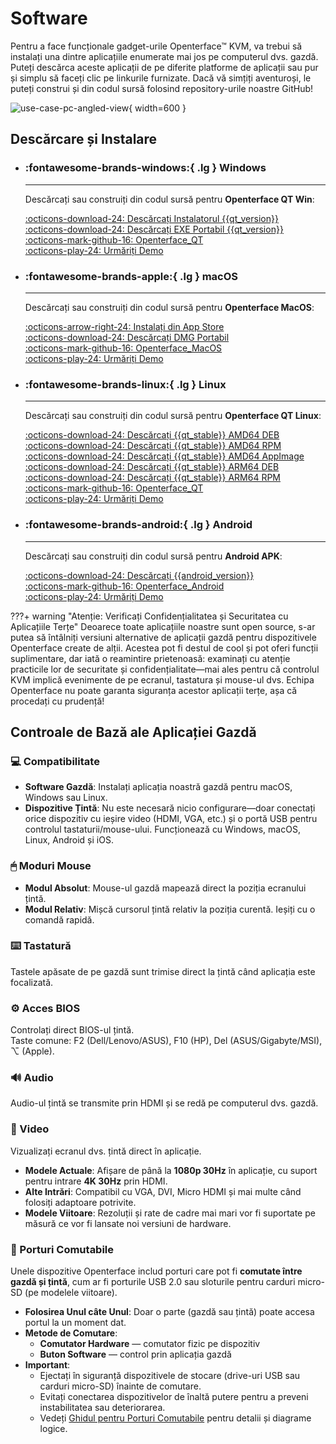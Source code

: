 # Software

Pentru a face funcționale gadget-urile Openterface™ KVM, va trebui să instalați una dintre aplicațiile enumerate mai jos pe computerul dvs. gazdă. Puteți descărca aceste aplicații de pe diferite platforme de aplicații sau pur și simplu să faceți clic pe linkurile furnizate. Dacă vă simțiți aventuroși, le puteți construi și din codul sursă folosind repository-urile noastre GitHub!

![use-case-pc-angled-view](https://assets.openterface.com/images/product/use-case-pc-angled-view.webp){ width=600 }

## Descărcare și Instalare

<div class="grid cards" markdown>

-   ### :fontawesome-brands-windows:{ .lg } **Windows**

    ***

    Descărcați sau construiți din codul sursă pentru **Openterface QT Win**:

    [:octicons-download-24: Descărcați Instalatorul {{qt_version}}](https://github.com/TechxArtisanStudio/Openterface_QT/releases/download/{{qt_version}}/openterfaceQT.windows.amd64.installer.exe) <br>
    [:octicons-download-24: Descărcați EXE Portabil {{qt_version}}](https://github.com/TechxArtisanStudio/Openterface_QT/releases/download/{{qt_version}}/openterfaceQT-portable.exe) <br>
    [:octicons-mark-github-16: Openterface_QT](https://github.com/TechxArtisanStudio/Openterface_QT) <br>
    [:octicons-play-24: Urmăriți Demo](https://youtu.be/ERzpGtRvP2o?si=e9k402f0nxsD8o2j)

-   ### :fontawesome-brands-apple:{ .lg } **macOS**

    ***

    Descărcați sau construiți din codul sursă pentru **Openterface MacOS**:

    [:octicons-arrow-right-24: Instalați din App Store](/appstore) <br>
    [:octicons-download-24: Descărcați DMG Portabil](macos/dmg-installation.md) <br>
    [:octicons-mark-github-16: Openterface_MacOS](https://github.com/TechxArtisanStudio/Openterface_MacOS) <br>
    [:octicons-play-24: Urmăriți Demo](https://youtu.be/m7OpUem0zqY?si=tclfl0Jl77tmE6_e)

-   ### :fontawesome-brands-linux:{ .lg } **Linux**

    ***

    Descărcați sau construiți din codul sursă pentru **Openterface QT Linux**:

    [:octicons-download-24: Descărcați {{qt_stable}} AMD64 DEB](https://github.com/TechxArtisanStudio/Openterface_QT/releases/download/{{qt_stable}}/openterfaceQT.linux.amd64.deb) <br>
    [:octicons-download-24: Descărcați {{qt_stable}} AMD64 RPM](https://github.com/TechxArtisanStudio/Openterface_QT/releases/download/{{qt_stable}}/openterfaceQT.linux.amd64.rpm) <br>
    [:octicons-download-24: Descărcați {{qt_stable}} AMD64 AppImage](https://github.com/TechxArtisanStudio/Openterface_QT/releases/download/{{qt_stable}}/openterfaceQT.linux.amd64.AppImage) <br>
    [:octicons-download-24: Descărcați {{qt_stable}} ARM64 DEB](https://github.com/TechxArtisanStudio/Openterface_QT/releases/download/{{qt_stable}}/openterfaceQT.linux.arm64.deb) <br>
    [:octicons-download-24: Descărcați {{qt_stable}} ARM64 RPM](https://github.com/TechxArtisanStudio/Openterface_QT/releases/download/{{qt_stable}}/openterfaceQT.linux.arm64.rpm) <br>
    [:octicons-mark-github-16: Openterface_QT](https://github.com/TechxArtisanStudio/Openterface_QT) <br>
    [:octicons-play-24: Urmăriți Demo](https://youtu.be/_ScpI6TC0Pk?si=FSg7A2zmST8QbFec)

-   ### :fontawesome-brands-android:{ .lg } **Android**

    ***

    Descărcați sau construiți din codul sursă pentru **Android APK**:

    [:octicons-download-24: Descărcați {{android_version}}](https://github.com/TechxArtisanStudio/Openterface_Android/releases/download/{{android_version}}/OpenterfaceAndroid-release.apk) <br>
    [:octicons-mark-github-16: Openterface_Android](https://github.com/TechxArtisanStudio/Openterface_Android) <br>
    [:octicons-play-24: Urmăriți Demo](https://x.com/TechxArtisan/status/1825460088922071398)

</div>

???+ warning "Atenție: Verificați Confidențialitatea și Securitatea cu Aplicațiile Terțe"
Deoarece toate aplicațiile noastre sunt open source, s-ar putea să întâlniți versiuni alternative de aplicații gazdă pentru dispozitivele Openterface create de alții. Acestea pot fi destul de cool și pot oferi funcții suplimentare, dar iată o reamintire prietenoasă: examinați cu atenție practicile lor de securitate și confidențialitate—mai ales pentru că controlul KVM implică evenimente de pe ecranul, tastatura și mouse-ul dvs. Echipa Openterface nu poate garanta siguranța acestor aplicații terțe, așa că procedați cu prudență!

## Controale de Bază ale Aplicației Gazdă

### 💻 Compatibilitate

-   **Software Gazdă**: Instalați aplicația noastră gazdă pentru macOS, Windows sau Linux.
-   **Dispozitive Țintă**: Nu este necesară nicio configurare—doar conectați orice dispozitiv cu ieșire video (HDMI, VGA, etc.) și o portă USB pentru controlul tastaturii/mouse-ului. Funcționează cu Windows, macOS, Linux, Android și iOS.

### 🖱 Moduri Mouse

-   **Modul Absolut**: Mouse-ul gazdă mapează direct la poziția ecranului țintă.
-   **Modul Relativ**: Mișcă cursorul țintă relativ la poziția curentă. Ieșiți cu o comandă rapidă.

### ⌨️ Tastatură

Tastele apăsate de pe gazdă sunt trimise direct la țintă când aplicația este focalizată.

### ⚙️ Acces BIOS

Controlați direct BIOS-ul țintă.  
Taste comune: F2 (Dell/Lenovo/ASUS), F10 (HP), Del (ASUS/Gigabyte/MSI), ⌥ (Apple).

### 🔊 Audio

Audio-ul țintă se transmite prin HDMI și se redă pe computerul dvs. gazdă.

### 🎥 Video

Vizualizați ecranul dvs. țintă direct în aplicație.

-   **Modele Actuale**: Afișare de până la **1080p 30Hz** în aplicație, cu suport pentru intrare **4K 30Hz** prin HDMI.
-   **Alte Intrări**: Compatibil cu VGA, DVI, Micro HDMI și mai multe când folosiți adaptoare potrivite.
-   **Modele Viitoare**: Rezoluții și rate de cadre mai mari vor fi suportate pe măsură ce vor fi lansate noi versiuni de hardware.

### 🔄 Porturi Comutabile

Unele dispozitive Openterface includ porturi care pot fi **comutate între gazdă și țintă**, cum ar fi porturile USB 2.0 sau sloturile pentru carduri micro-SD (pe modelele viitoare).

-   **Folosirea Unul câte Unul**: Doar o parte (gazdă sau țintă) poate accesa portul la un moment dat.
-   **Metode de Comutare**:
    -   **Comutator Hardware** — comutator fizic pe dispozitiv
    -   **Buton Software** — control prin aplicația gazdă
-   **Important**:
    -   Ejectați în siguranță dispozitivele de stocare (drive-uri USB sau carduri micro-SD) înainte de comutare.
    -   Evitați conectarea dispozitivelor de înaltă putere pentru a preveni instabilitatea sau deteriorarea.
    -   Vedeți [Ghidul pentru Porturi Comutabile](/usb-switch) pentru detalii și diagrame logice.
